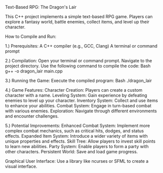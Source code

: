 Text-Based RPG: The Dragon's Lair

This C++ project implements a simple text-based RPG game. Players can explore a fantasy world, battle enemies, collect items, and level up their character.

How to Compile and Run:

1.) Prerequisites:
A C++ compiler (e.g., GCC, Clang)
A terminal or command prompt

2.) Compilation:
Open your terminal or command prompt.
Navigate to the project directory.
Use the following command to compile the code:
Bash
g++ -o dragon_lair main.cpp

3.) Running the Game:
Execute the compiled program:
Bash
./dragon_lair

4.) Game Features:
Character Creation: Players can create a custom character with a name.
Leveling System: Gain experience by defeating enemies to level up your character.
Inventory System: Collect and use items to enhance your abilities.
Combat System: Engage in turn-based combat with various enemies.
Exploration: Navigate through different environments and encounter challenges.

5.) Potential Improvements:
Enhanced Combat System: Implement more complex combat mechanics, such as critical hits, dodges, and status effects.
Expanded Item System: Introduce a wider variety of items with unique properties and effects.
Skill Tree: Allow players to invest skill points to learn new abilities.
Party System: Enable players to form a party with other characters.
Persistent World: Save and load game progress.

Graphical User Interface: Use a library like ncurses or SFML to create a visual interface.

